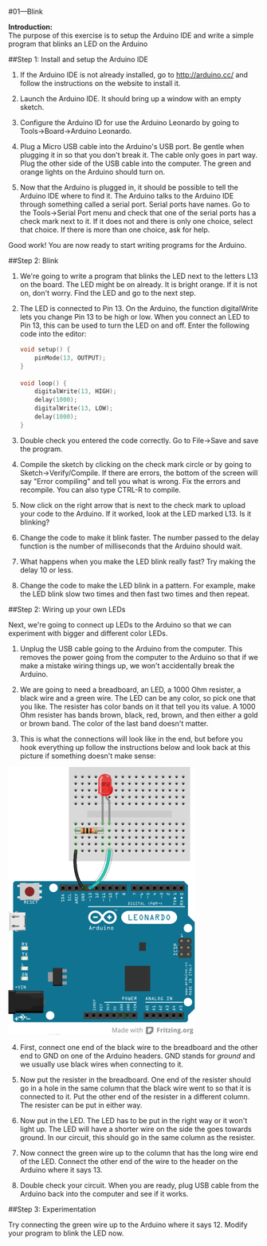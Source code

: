 #01—Blink

__Introduction:__  
The purpose of this exercise is to setup the Arduino IDE and write a
simple program that blinks an LED on the Arduino

##Step 1: Install and setup the Arduino IDE

1. If the Arduino IDE is not already installed, go to http://arduino.cc/
and follow the instructions on the website to install it. 

2. Launch the Arduino IDE. It should bring up a window with an empty sketch.

3. Configure the Arduino ID for use the Arduino Leonardo by going to Tools->Board->Arduino Leonardo.

4. Plug a Micro USB cable into the Arduino's USB port. Be gentle when plugging it in so that you don't break it. The cable only goes in part way. Plug the other side of the USB cable into the computer. The green and orange lights on the Arduino should turn on.

5. Now that the Arduino is plugged in, it should be possible to tell the Arduino IDE where to find it. The Arduino talks to the Arduino IDE through something called a serial port. Serial ports have names. Go to the Tools->Serial Port menu and check that one of the serial ports has a check mark next to it. If it does not and there is only one choice, select that choice. If there is more than one choice, ask for help.

Good work! You are now ready to start writing programs for the Arduino.

##Step 2: Blink

1. We're going to write a program that blinks the LED next to the letters L13 on the board. The LED might be on already. It is bright orange. If it is not on, don't worry. Find the LED and go to the next step.

2. The LED is connected to Pin 13. On the Arduino, the function digitalWrite lets you change Pin 13 to be high or low. When you connect an LED to Pin 13, this can be used to turn the LED on and off. Enter the following code into the editor:  

    ```c
    void setup() {
        pinMode(13, OUTPUT);
    }

    void loop() {
        digitalWrite(13, HIGH);
        delay(1000);
        digitalWrite(13, LOW);
        delay(1000);
    }
    ```

3. Double check you entered the code correctly. Go to File->Save and save the program.

4. Compile the sketch by clicking on the check mark circle or by going to Sketch->Verify/Compile. If there are errors, the bottom of the screen will say "Error compiling" and tell you what is wrong. Fix the errors and recompile. You can also type CTRL-R to compile.

5. Now click on the right arrow that is next to the check mark to upload your code to the Arduino. If it worked, look at the LED marked L13. Is it blinking?

6. Change the code to make it blink faster. The number passed to the delay function is the number of milliseconds that the Arduino should wait.

7. What happens when you make the LED blink really fast? Try making the delay 10 or less.

8. Change the code to make the LED blink in a pattern. For example, make the LED blink slow two times and then fast two times and then repeat.

##Step 2: Wiring up your own LEDs

Next, we're going to connect up LEDs to the Arduino so that we can experiment with bigger and different color LEDs.

1. Unplug the USB cable going to the Arduino from the computer. This removes the power going from the computer to the Arduino so that if we make a mistake wiring things up, we won't accidentally break the Arduino.

2. We are going to need a breadboard, an LED, a 1000 Ohm resister, a black wire and a green wire. The LED can be any color, so pick one that you like. The resister has color bands on it that tell you its value. A 1000 Ohm resister has bands brown, black, red, brown, and then either a gold or brown band. The color of the last band doesn't matter.

3. This is what the connections will look like in the end, but before you hook everything up follow the instructions below and look back at this picture if something doesn't make sense:

![Alt Circuit](SimpleLED_bb.png)

4. First, connect one end of the black wire to the breadboard and the other end to GND on one of the Arduino headers. GND stands for _ground_ and we usually use black wires when connecting to it.

5. Now put the resister in the breadboard. One end of the resister should go in a hole in the same column that the black wire went to so that it is connected to it. Put the other end of the resister in a different column. The resister can be put in either way.

6. Now put in the LED. The LED has to be put in the right way or it won't light up. The LED will have a shorter wire on the side the goes towards ground. In our circuit, this should go in the same column as the resister.

7. Now connect the green wire up to the column that has the long wire end of the LED. Connect the other end of the wire to the header on the Arduino where it says 13.

8. Double check your circuit. When you are ready, plug USB cable from the Arduino back into the computer and see if it works.

##Step 3: Experimentation

Try connecting the green wire up to the Arduino where it says 12. Modify your program to blink the LED now.






